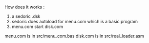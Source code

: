 How does it works :

1) a sedoric .dsk
2) sedoric does autoload for menu.com which is a basic program
3) menu.com start disk.com

menu.com is in src/menu_com.bas
disk.com is in src/real_loader.asm